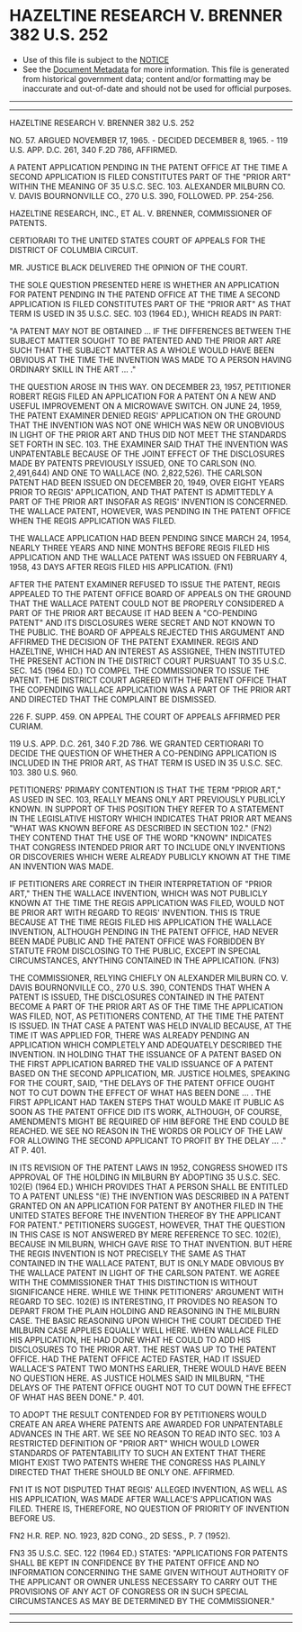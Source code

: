 ---
---

# HAZELTINE RESEARCH V. BRENNER 382 U.S. 252

* Use of this file is subject to the [NOTICE](https://github.com/publicdocs/notice/blob/master/NOTICE)
* See the [Document Metadata](../../../) for more information.
  This file is generated from historical government data; content and/or formatting may be inaccurate and out-of-date and should not be used for official purposes.

----------
----------

HAZELTINE RESEARCH V. BRENNER 382 U.S. 252

NO. 57.  ARGUED NOVEMBER 17, 1965.  - DECIDED DECEMBER 8, 1965.  - 119 U.S. APP. D.C. 261, 340 F.2D 786, AFFIRMED.

A PATENT APPLICATION PENDING IN THE PATENT OFFICE AT THE TIME A SECOND APPLICATION IS FILED CONSTITUTES PART OF THE "PRIOR ART" WITHIN THE MEANING OF 35 U.S.C. SEC. 103.  ALEXANDER MILBURN CO. V. DAVIS BOURNONVILLE CO., 270 U.S. 390, FOLLOWED.  PP. 254-256.

HAZELTINE RESEARCH, INC., ET AL. V. BRENNER, COMMISSIONER OF PATENTS.

CERTIORARI TO THE UNITED STATES COURT OF APPEALS FOR THE DISTRICT OF COLUMBIA CIRCUIT.

MR. JUSTICE BLACK DELIVERED THE OPINION OF THE COURT.

THE SOLE QUESTION PRESENTED HERE IS WHETHER AN APPLICATION FOR PATENT PENDING IN THE PATEND OFFICE AT THE TIME A SECOND APPLICATION IS FILED CONSTITUTES PART OF THE "PRIOR ART" AS THAT TERM IS USED IN 35 U.S.C. SEC. 103 (1964 ED.), WHICH READS IN PART:

"A PATENT MAY NOT BE OBTAINED  ...  IF THE DIFFERENCES BETWEEN THE SUBJECT MATTER SOUGHT TO BE PATENTED AND THE PRIOR ART ARE SUCH THAT THE SUBJECT MATTER AS A WHOLE WOULD HAVE BEEN OBVIOUS AT THE TIME THE INVENTION WAS MADE TO A PERSON HAVING ORDINARY SKILL IN THE ART  ... ."

THE QUESTION AROSE IN THIS WAY.  ON DECEMBER 23, 1957, PETITIONER ROBERT REGIS FILED AN APPLICATION FOR A PATENT ON A NEW AND USEFUL IMPROVEMENT ON A MICROWAVE SWITCH.  ON JUNE 24, 1959, THE PATENT EXAMINER DENIED REGIS' APPLICATION ON THE GROUND THAT THE INVENTION WAS NOT ONE WHICH WAS NEW OR UNOBVIOUS IN LIGHT OF THE PRIOR ART AND THUS DID NOT MEET THE STANDARDS SET FORTH IN SEC. 103.  THE EXAMINER SAID THAT THE INVENTION WAS UNPATENTABLE BECAUSE OF THE JOINT EFFECT OF THE DISCLOSURES MADE BY PATENTS PREVIOUSLY ISSUED, ONE TO CARLSON (NO. 2,491,644) AND ONE TO WALLACE (NO. 2,822,526).  THE CARLSON PATENT HAD BEEN ISSUED ON DECEMBER 20, 1949, OVER EIGHT YEARS PRIOR TO REGIS' APPLICATION, AND THAT PATENT IS ADMITTEDLY A PART OF THE PRIOR ART INSOFAR AS REGIS' INVENTION IS CONCERNED.  THE WALLACE PATENT, HOWEVER, WAS PENDING IN THE PATENT OFFICE WHEN THE REGIS APPLICATION WAS FILED.

THE WALLACE APPLICATION HAD BEEN PENDING SINCE MARCH 24, 1954, NEARLY THREE YEARS AND NINE MONTHS BEFORE REGIS FILED HIS APPLICATION AND THE WALLACE PATENT WAS ISSUED ON FEBRUARY 4, 1958, 43 DAYS AFTER REGIS FILED HIS APPLICATION.  (FN1)

AFTER THE PATENT EXAMINER REFUSED TO ISSUE THE PATENT, REGIS APPEALED TO THE PATENT OFFICE BOARD OF APPEALS ON THE GROUND THAT THE WALLACE PATENT COULD NOT BE PROPERLY CONSIDERED A PART OF THE PRIOR ART BECAUSE IT HAD BEEN A "CO-PENDING PATENT" AND ITS DISCLOSURES WERE SECRET AND NOT KNOWN TO THE PUBLIC.  THE BOARD OF APPEALS REJECTED THIS ARGUMENT AND AFFIRMED THE DECISION OF THE PATENT EXAMINER.  REGIS AND HAZELTINE, WHICH HAD AN INTEREST AS ASSIGNEE, THEN INSTITUTED THE PRESENT ACTION IN THE DISTRICT COURT PURSUANT TO 35 U.S.C. SEC. 145 (1964 ED.)  TO COMPEL THE COMMISSIONER TO ISSUE THE PATENT.  THE DISTRICT COURT AGREED WITH THE PATENT OFFICE THAT THE COPENDING WALLACE APPLICATION WAS A PART OF THE PRIOR ART AND DIRECTED THAT THE COMPLAINT BE DISMISSED.

226 F. SUPP. 459.  ON APPEAL THE COURT OF APPEALS AFFIRMED PER CURIAM.

119 U.S. APP. D.C. 261, 340 F.2D 786.  WE GRANTED CERTIORARI TO DECIDE THE QUESTION OF WHETHER A CO-PENDING APPLICATION IS INCLUDED IN THE PRIOR ART, AS THAT TERM IS USED IN 35 U.S.C. SEC. 103.  380 U.S. 960.

PETITIONERS' PRIMARY CONTENTION IS THAT THE TERM "PRIOR ART," AS USED IN SEC. 103, REALLY MEANS ONLY ART PREVIOUSLY PUBLICLY KNOWN.  IN SUPPORT OF THIS POSITION THEY REFER TO A STATEMENT IN THE LEGISLATIVE HISTORY WHICH INDICATES THAT PRIOR ART MEANS "WHAT WAS KNOWN BEFORE AS DESCRIBED IN SECTION 102."  (FN2)  THEY CONTEND THAT THE USE OF THE WORD "KNOWN" INDICATES THAT CONGRESS INTENDED PRIOR ART TO INCLUDE ONLY INVENTIONS OR DISCOVERIES WHICH WERE ALREADY PUBLICLY KNOWN AT THE TIME AN INVENTION WAS MADE.

IF PETITIONERS ARE CORRECT IN THEIR INTERPRETATION OF "PRIOR ART," THEN THE WALLACE INVENTION, WHICH WAS NOT PUBLICLY KNOWN AT THE TIME THE REGIS APPLICATION WAS FILED, WOULD NOT BE PRIOR ART WITH REGARD TO REGIS' INVENTION.  THIS IS TRUE BECAUSE AT THE TIME REGIS FILED HIS APPLICATION THE WALLACE INVENTION, ALTHOUGH PENDING IN THE PATENT OFFICE, HAD NEVER BEEN MADE PUBLIC AND THE PATENT OFFICE WAS FORBIDDEN BY STATUTE FROM DISCLOSING TO THE PUBLIC, EXCEPT IN SPECIAL CIRCUMSTANCES, ANYTHING CONTAINED IN THE APPLICATION.  (FN3)

THE COMMISSIONER, RELYING CHIEFLY ON ALEXANDER MILBURN CO. V. DAVIS BOURNONVILLE CO., 270 U.S. 390, CONTENDS THAT WHEN A PATENT IS ISSUED, THE DISCLOSURES CONTAINED IN THE PATENT BECOME A PART OF THE PRIOR ART AS OF THE TIME THE APPLICATION WAS FILED, NOT, AS PETITIONERS CONTEND, AT THE TIME THE PATENT IS ISSUED.  IN THAT CASE A PATENT WAS HELD INVALID BECAUSE, AT THE TIME IT WAS APPLIED FOR, THERE WAS ALREADY PENDING AN APPLICATION WHICH COMPLETELY AND ADEQUATELY DESCRIBED THE INVENTION.  IN HOLDING THAT THE ISSUANCE OF A PATENT BASED ON THE FIRST APPLICATION BARRED THE VALID ISSUANCE OF A PATENT BASED ON THE SECOND APPLICATION, MR. JUSTICE HOLMES, SPEAKING FOR THE COURT, SAID, "THE DELAYS OF THE PATENT OFFICE OUGHT NOT TO CUT DOWN THE EFFECT OF WHAT HAS BEEN DONE  ...  .  THE FIRST APPLICANT HAD TAKEN STEPS THAT WOULD MAKE IT PUBLIC AS SOON AS THE PATENT OFFICE DID ITS WORK, ALTHOUGH, OF COURSE, AMENDMENTS MIGHT BE REQUIRED OF HIM BEFORE THE END COULD BE REACHED.  WE SEE NO REASON IN THE WORDS OR POLICY OF THE LAW FOR ALLOWING THE SECOND APPLICANT TO PROFIT BY THE DELAY ... ."  AT P. 401.

IN ITS REVISION OF THE PATENT LAWS IN 1952, CONGRESS SHOWED ITS APPROVAL OF THE HOLDING IN MILBURN BY ADOPTING 35 U.S.C. SEC. 102(E) (1964 ED.)  WHICH PROVIDES THAT A PERSON SHALL BE ENTITLED TO A PATENT UNLESS "(E) THE INVENTION WAS DESCRIBED IN A PATENT GRANTED ON AN APPLICATION FOR PATENT BY ANOTHER FILED IN THE UNITED STATES BEFORE THE INVENTION THEREOF BY THE APPLICANT FOR PATENT."  PETITIONERS SUGGEST, HOWEVER, THAT THE QUESTION IN THIS CASE IS NOT ANSWERED BY MERE REFERENCE TO SEC. 102(E), BECAUSE IN MILBURN, WHICH GAVE RISE TO THAT INVENTION.  BUT HERE THE REGIS INVENTION IS NOT PRECISELY THE SAME AS THAT CONTAINED IN THE WALLACE PATENT, BUT IS ONLY MADE OBVIOUS BY THE WALLACE PATENT IN LIGHT OF THE CARLSON PATENT.  WE AGREE WITH THE COMMISSIONER THAT THIS DISTINCTION IS WITHOUT SIGNIFICANCE HERE.  WHILE WE THINK PETITIONERS' ARGUMENT WITH REGARD TO SEC. 102(E) IS INTERESTING, IT PROVIDES NO REASON TO DEPART FROM THE PLAIN HOLDING AND REASONING IN THE MILBURN CASE.  THE BASIC REASONING UPON WHICH THE COURT DECIDED THE MILBURN CASE APPLIES EQUALLY WELL HERE.  WHEN WALLACE FILED HIS APPLICATION, HE HAD DONE WHAT HE COULD TO ADD HIS DISCLOSURES TO THE PRIOR ART. THE REST WAS UP TO THE PATENT OFFICE.  HAD THE PATENT OFFICE ACTED FASTER, HAD IT ISSUED WALLACE'S PATENT TWO MONTHS EARLIER, THERE WOULD HAVE BEEN NO QUESTION HERE.  AS JUSTICE HOLMES SAID IN MILBURN, "THE DELAYS OF THE PATENT OFFICE OUGHT NOT TO CUT DOWN THE EFFECT OF WHAT HAS BEEN DONE."  P. 401.

TO ADOPT THE RESULT CONTENDED FOR BY PETITIONERS WOULD CREATE AN AREA WHERE PATENTS ARE AWARDED FOR UNPATENTABLE ADVANCES IN THE ART. WE SEE NO REASON TO READ INTO SEC. 103 A RESTRICTED DEFINITION OF "PRIOR ART" WHICH WOULD LOWER STANDARDS OF PATENTABILITY TO SUCH AN EXTENT THAT THERE MIGHT EXIST TWO PATENTS WHERE THE CONGRESS HAS PLAINLY DIRECTED THAT THERE SHOULD BE ONLY ONE.  AFFIRMED.

FN1  IT IS NOT DISPUTED THAT REGIS' ALLEGED INVENTION, AS WELL AS HIS APPLICATION, WAS MADE AFTER WALLACE'S APPLICATION WAS FILED.  THERE IS, THEREFORE, NO QUESTION OF PRIORITY OF INVENTION BEFORE US.

FN2  H.R. REP. NO. 1923, 82D CONG., 2D SESS., P. 7 (1952).

FN3  35 U.S.C. SEC. 122 (1964 ED.)  STATES:  "APPLICATIONS FOR PATENTS SHALL BE KEPT IN CONFIDENCE BY THE PATENT OFFICE AND NO INFORMATION CONCERNING THE SAME GIVEN WITHOUT AUTHORITY OF THE APPLICANT OR OWNER UNLESS NECESSARY TO CARRY OUT THE PROVISIONS OF ANY ACT OF CONGRESS OR IN SUCH SPECIAL CIRCUMSTANCES AS MAY BE DETERMINED BY THE COMMISSIONER."


----------
----------

